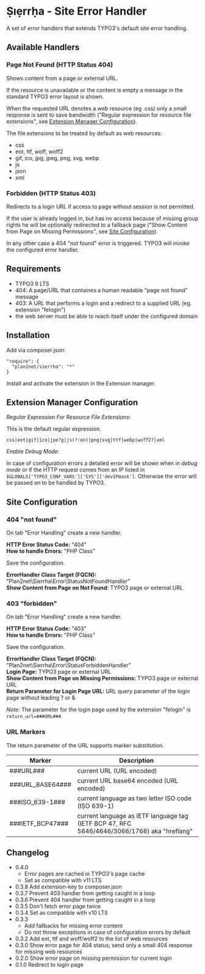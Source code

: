 # Ṣıẹrrḥa - Site Error Handler

A set of error handlers that extends TYPO3's default site error handling.

## Available Handlers

### Page Not Found (HTTP Status 404)

Shows content from a page or external URL.

If the resource is unavailable or the content is empty a message in the standard TYPO3 error layout is shown.

When the requested URL denotes a web resource (eg .css) only a small response is sent to save bandwidth
("Regular expression for resource file extensions", see [Extension Manager Configuration][em]).

The file extensions to be treated by default as web resources:

* css
* eot, ttf, woff, woff2
* gif, ico, jpg, jpeg, png, svg, webp
* js
* json
* xml

### Forbidden (HTTP Status 403)

Redirects to a login URL if access to page without session is not permitted.

If the user is already logged in, but has no access because of missing group rights he will be optionally redirected to
a fallback page ("Show Content from Page on Missing Permissions", see [Site Configuration][site]).

In any other case a 404 "not found" error is triggered. TYPO3 will invoke the configured error handler.

## Requirements

* TYPO3 9 LTS
* 404: A page/URL that containes a human readable "page not found" message
* 403: A URL that performs a login and a redirect to a supplied URL (eg. extension "felogin")
* the web server must be able to reach itself under the configured domain

## Installation

Add via composer.json:

```
"require": {
  "plan2net/sierrha": "*"
}
```

Install and activate the extension in the Extension manager.

## Extension Manager Configuration

_Regular Expression For Resource File Extensions_:

This is the default regular expression.

`css|eot|gif|ico|jpe?g|js(?:on)|png|svg|ttf|webp|woff2?|xml`

_Enable Debug Mode_:

In case of configuration errors a detailed error will be shown when in _debug mode_ or if the HTTP request comes from an
IP listed in `$GLOBALS['TYPO3_CONF_VARS']['SYS']['devIPmask']`. Otherwise the error will be passed on to be handled by
TYPO3.

## Site Configuration

### 404 "not found"

On tab "Error Handling" create a new handler.

**HTTP Error Status Code:** "404"  
**How to handle Errors:** "PHP Class"

Save the configuration.

**ErrorHandler Class Target (FQCN):** "Plan2net\Sierrha\Error\StatusNotFoundHandler"  
**Show Content from Page on Not Found:** TYPO3 page or external URL

### 403 "forbidden"

On tab "Error Handling" create a new handler.

**HTTP Error Status Code:** "403"  
**How to handle Errors:** "PHP Class"

Save the configuration.

**ErrorHandler Class Target (FQCN):** "Plan2net\Sierrha\Error\StatusForbiddenHandler"  
**Login Page:** TYPO3 page or external URL  
**Show Content from Page on Missing Permissions:** TYPO3 page or external URL  
**Return Parameter for Login Page URL:** URL query parameter of the login page without leading ? or &

_Note:_ The parameter for the login page used by the extension "felogin" is `return_url=###URL###`.

### URL Markers

The return parameter of the URL supports marker substitution.

Marker | Description
------ | -----------
###URL### |current URL (URL encoded)
###URL_BASE64### | current URL base64 encoded (URL encoded)
###ISO_639-1### | current language as two letter ISO code (ISO 639-1)
###IETF_BCP47### | current language as IETF language tag (IETF BCP 47, RFC 5646/4646/3066/1766) aka "hreflang"

## Changelog

* 0.4.0
    * Error pages are cached in TYPO3's page cache
    * Set as compatible with v11 LTS
* 0.3.8 Add extension-key to composer.json
* 0.3.7 Prevent 403 handler from getting caught in a loop
* 0.3.6 Prevent 404 handler from getting caught in a loop
* 0.3.5 Don't fetch error page twice
* 0.3.4 Set as compatible with v10 LTS
* 0.3.3
    * Add fallbacks for missing error content
    * Do not throw exceptions in case of configuration errors by default
* 0.3.2 Add eot, ttf and woff/woff2 to the list of web resources
* 0.3.0 Show error page for 404 status; send only a small 404 response for missing web resources
* 0.2.0 Show error page on missing permission for current login
* 0.1.0 Redirect to login page

[em]: #extension-manager-configuration
[site]: #site-configuration
